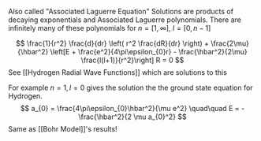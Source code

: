 Also called "Associated Laguerre Equation"
Solutions are products of decaying exponentials and Associated Laguerre polynomials. There are infinitely many of these polynomials for $n = [1, \infty],\ l = [0, n - 1]$

$$
\frac{1}{r^2} \frac{d}{dr} \left( r^2 \frac{dR}{dr} \right) + \frac{2\mu}{\hbar^2}
\left[E + \frac{e^2}{4\pi\epsilon_{0}r} - \frac{\hbar^2}{2\mu} \frac{l(l+1)}{r^2}\right] R = 0
$$
See [[Hydrogen Radial Wave Functions]] which are solutions to this

For example
$n = 1, l = 0$ gives the solution the the ground state equation for Hydrogen.
$$
a_{0} = \frac{4\pi\epsilon_{0}\hbar^2}{\mu e^2}
\quad\quad
E = - \frac{\hbar^2}{2 \mu a_{0}^2}
$$
Same as [[Bohr Model]]'s results!

